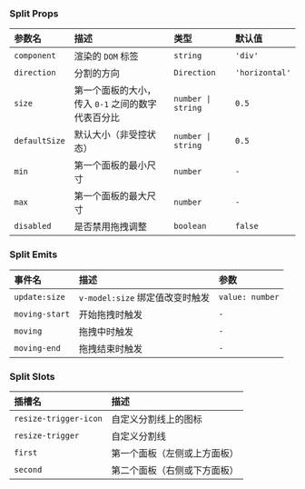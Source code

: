 ### Split Props

| 参数名 | 描述 | 类型 | 默认值 |
| :--- | :--- | :--- | :--- |
| `component` | 渲染的 `DOM` 标签 | `string` | `'div'` |
| `direction` | 分割的方向 | `Direction` | `'horizontal'` |
| `size` | 第一个面板的大小，传入 `0-1` 之间的数字代表百分比 | `number \| string` | `0.5` |
| `defaultSize` | 默认大小（非受控状态） | `number \| string` | `0.5` |
| `min` | 第一个面板的最小尺寸 | `number` | `-` |
| `max` | 第一个面板的最大尺寸 | `number` | `-` |
| `disabled` | 是否禁用拖拽调整 | `boolean` | `false` |

### Split Emits

| 事件名 | 描述 | 参数 |
| :--- | :--- | :--- |
| `update:size` | `v-model:size` 绑定值改变时触发 | `value: number` |
| `moving-start` | 开始拖拽时触发 | `-` |
| `moving` | 拖拽中时触发 | `-` |
| `moving-end` | 拖拽结束时触发 | `-` |

### Split Slots

| 插槽名 | 描述 |
| :--- | :--- |
| `resize-trigger-icon` | 自定义分割线上的图标 |
| `resize-trigger` | 自定义分割线 |
| `first` | 第一个面板（左侧或上方面板） |
| `second` | 第二个面板（右侧或下方面板） |